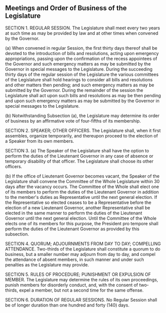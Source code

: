 ## Meetings and Order of Business of the Legislature

SECTION 1. REGULAR SESSION. The Legislature shall meet every two years at such time as may be provided by law and at other times when convened by the Governor.

(a)  When convened in regular Session, the first thirty days thereof shall be devoted to the introduction of bills and resolutions, acting upon emergency appropriations, passing upon the confirmation of the recess appointees of the Governor and such emergency matters as may be submitted by the Governor in special messages to the Legislature.  During the succeeding thirty days of the regular session of the Legislature the various committees of the Legislature shall hold hearings to consider all bills and resolutions and other matters then pending; and such emergency matters as may be submitted by the Governor.  During the remainder of the session the Legislature shall act upon such bills and resolutions as may be then pending and upon such emergency matters as may be submitted by the Governor in special messages to the Legislature.

(b)  Notwithstanding Subsection (a), the Legislature may determine its order of business by an affirmative vote of four-fifths of its membership. 

SECTION 2. SPEAKER; OTHER OFFICERS. The Legislature shall, when it first assembles, organize temporarily, and thereupon proceed to the election of a Speaker from its own members.

SECTION 3. (a) The Speaker of the Legislature shall have the option to perform the duties of the Lieutenant Governor in any case of absence or temporary disability of that officer. The Legislature shall choose its other officers.

(b) If the office of Lieutenant Governor becomes vacant, the Speaker of the Legislature shall convene the Committee of the Whole Legislature within 30 days after the vacancy occurs.  The Committee of the Whole shall elect one of its members to perform the duties of the Lieutenant Governor in addition to the member's duties as Representative until the next general election.  If the Representative so elected ceases to be a Representative before the election of a new Lieutenant Governor, another Representative shall be elected in the same manner to perform the duties of the Lieutenant Governor until the next general election.  Until the Committee of the Whole elects one of its members for this purpose, the President pro tempore shall perform the duties of the Lieutenant Governor as provided by this subsection.

SECTION 4.  QUORUM; ADJOURNMENTS FROM DAY TO DAY; COMPELLING ATTENDANCE.  Two-thirds of the Legislature shall constitute a quorum to do business, but a smaller number may adjourn from day to day, and compel the attendance of absent members, in such manner and under such penalties as the Legislature may provide.

SECTION 5.  RULES OF PROCEDURE; PUNISHMENT OR EXPULSION OF MEMBER.  The Legislature may determine the rules of its own proceedings, punish members for disorderly conduct, and, with the consent of two-thirds, expel a member, but not a second time for the same offense.

SECTION 6. DURATION OF REGULAR SESSIONS.  No Regular Session shall be of longer duration than one hundred and forty (140) days.
